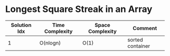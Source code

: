 # Longest Square Streak in an Array

| Solution Idx | Time Complexity | Space Complexity | Comment          |
| ------------ | --------------- | ---------------- | ---------------- |
| 1            | O(nlogn)        | O(1)             | sorted container |
